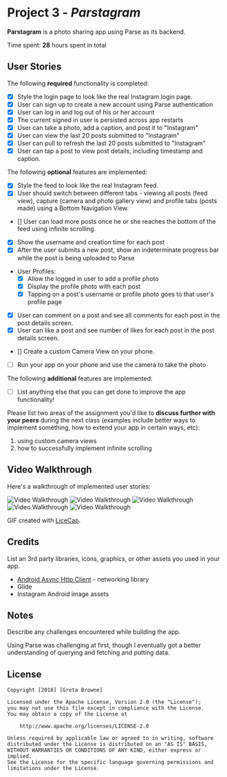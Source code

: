 # Project 3 - *Parstagram*

**Parstagram** is a photo sharing app using Parse as its backend.

Time spent: **28** hours spent in total

## User Stories

The following **required** functionality is completed:

- [x] Style the login page to look like the real Instagram login page.
- [x] User can sign up to create a new account using Parse authentication
- [x] User can log in and log out of his or her account
- [x] The current signed in user is persisted across app restarts
- [x] User can take a photo, add a caption, and post it to "Instagram"
- [x] User can view the last 20 posts submitted to "Instagram"
- [x] User can pull to refresh the last 20 posts submitted to "Instagram"
- [x] User can tap a post to view post details, including timestamp and caption.

The following **optional** features are implemented:

- [x] Style the feed to look like the real Instagram feed.
- [x] User should switch between different tabs - viewing all posts (feed view), capture (camera and photo gallery view) and profile tabs (posts made) using a Bottom Navigation View.
- [] User can load more posts once he or she reaches the bottom of the feed using infinite scrolling.
- [x] Show the username and creation time for each post
- [x] After the user submits a new post, show an indeterminate progress bar while the post is being uploaded to Parse
- User Profiles:
   - [x] Allow the logged in user to add a profile photo
   - [x] Display the profile photo with each post
   - [x] Tapping on a post's username or profile photo goes to that user's profile page
- [x] User can comment on a post and see all comments for each post in the post details screen.
- [x] User can like a post and see number of likes for each post in the post details screen.
- [] Create a custom Camera View on your phone.
- [ ] Run your app on your phone and use the camera to take the photo


The following **additional** features are implemented:

- [ ] List anything else that you can get done to improve the app functionality!

Please list two areas of the assignment you'd like to **discuss further with your peers** during the next class (examples include better ways to implement something, how to extend your app in certain ways, etc):

1. using custom camera views
2. how to successfully implement infinite scrolling

## Video Walkthrough

Here's a walkthrough of implemented user stories:

<img src='https://i.imgur.com/PLNP2I8.gif' title='Logging in, logging out, and signing up' width='' alt='Video Walkthrough' />
<img src='https://i.imgur.com/ITsejBI.gif' title='Posting, commenting, pull-to-refresh, and liking' width='' alt='Video Walkthrough' />
<img src='https://i.imgur.com/fboqg4x.gif' title='Adding profile pic' width='' alt='Video Walkthrough' />
<img src='https://i.imgur.com/lz0FGUO.gif' title='User profile and detail views' width='' alt='Video Walkthrough' />
<img src='https://i.imgur.com/l5kEgV7.gif' title='Logging in persist; app home screen icon' width='' alt='Video Walkthrough' />



GIF created with [LiceCap](http://www.cockos.com/licecap/).

## Credits

List an 3rd party libraries, icons, graphics, or other assets you used in your app.

- [Android Async Http Client](http://loopj.com/android-async-http/) - networking library
- Glide 
- Instagram Android image assets


## Notes

Describe any challenges encountered while building the app.

Using Parse was challenging at first, though I eventually got a better understanding of querying and fetching and putting data. 

## License

    Copyright [2018] [Greta Browne]

    Licensed under the Apache License, Version 2.0 (the "License");
    you may not use this file except in compliance with the License.
    You may obtain a copy of the License at

        http://www.apache.org/licenses/LICENSE-2.0

    Unless required by applicable law or agreed to in writing, software
    distributed under the License is distributed on an "AS IS" BASIS,
    WITHOUT WARRANTIES OR CONDITIONS OF ANY KIND, either express or implied.
    See the License for the specific language governing permissions and
    limitations under the License.

